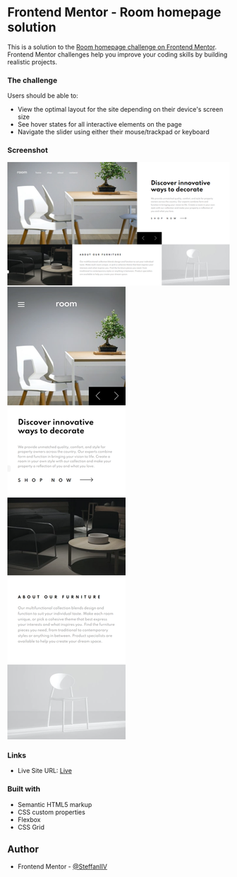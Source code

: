 # Frontend Mentor - Room homepage solution

This is a solution to the [Room homepage challenge on Frontend Mentor](https://www.frontendmentor.io/challenges/room-homepage-BtdBY_ENq). Frontend Mentor challenges help you improve your coding skills by building realistic projects. 

### The challenge

Users should be able to:

- View the optimal layout for the site depending on their device's screen size
- See hover states for all interactive elements on the page
- Navigate the slider using either their mouse/trackpad or keyboard

### Screenshot

![Desktop](ss/127.0.0.1_5500_(1440x800).png)
![Mobile](ss/127.0.0.1_5500_(MotoG4).png)

### Links

- Live Site URL: [Live](https://your-live-site-url.com)

### Built with

- Semantic HTML5 markup
- CSS custom properties
- Flexbox
- CSS Grid

## Author

- Frontend Mentor - [@SteffanIIV](https://www.frontendmentor.io/profile/SteffanVII)